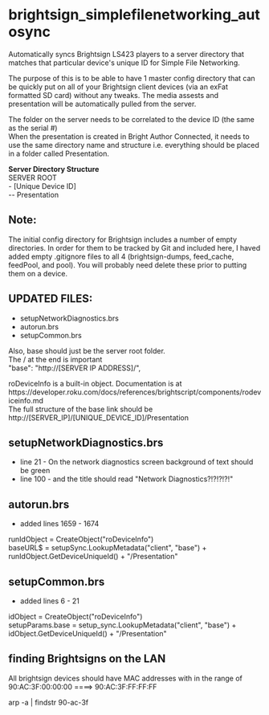 # brightsign_simplefilenetworking_autosync
Automatically syncs Brightsign LS423 players to a server directory that matches that particular device's unique ID for Simple File Networking.

<p>
  The purpose of this is to be able to have 1 master config directory that can be quickly put on all of your Brightsign client devices (via an exFat formatted SD card) without any tweaks. The media assests and presentation will be automatically pulled from the server. 
</p>
<p>
  The folder on the server needs to be correlated to the device ID (the same as the serial #)<br>
  When the presentation is created in Bright Author Connected, it needs to use the same directory name and structure i.e. everything should be placed in a folder called Presentation.
</p>
<strong> Server Directory Structure</strong><br>
SERVER ROOT<br>
- [Unique Device ID]<br>
-- Presentation

## Note:
The initial config directory for Brightsign includes a number of empty directories. In order for them to be tracked by Git and included here, I haved added empty .gitignore files to all 4 (brightsign-dumps, feed_cache, feedPool, and pool). You will probably need delete these prior to putting them on a device.

## UPDATED FILES:
* setupNetworkDiagnostics.brs
* autorun.brs
* setupCommon.brs

Also, base should just be the server root folder.<br>
The / at the end is important<br>
"base": "http://[SERVER IP ADDRESS]/",

<p>
roDeviceInfo is a built-in object. Documentation is at https://developer.roku.com/docs/references/brightscript/components/rodeviceinfo.md<br>
The full structure of the base link should be http://[SERVER_IP]/[UNIQUE_DEVICE_ID]/Presentation
  </p>

## setupNetworkDiagnostics.brs
* line 21 - On the network diagnostics screen background of text should be green
* line 100 - and the title should read  "Network Diagnostics?!?!?!?!"

## autorun.brs
* added lines 1659 - 1674

<p>
runIdObject = CreateObject("roDeviceInfo") <br>
baseURL$ = setupSync.LookupMetadata("client", "base") + runIdObject.GetDeviceUniqueId() + "/Presentation"
</p>

## setupCommon.brs
* added lines 6 - 21

<p>
 idObject = CreateObject("roDeviceInfo")<br>
 setupParams.base = setup_sync.LookupMetadata("client", "base") + idObject.GetDeviceUniqueId() + "/Presentation"
</p>

## finding Brightsigns on the LAN

<p>
All brightsign devices should have MAC addresses with in the range of<br>
90:AC:3F:00:00:00 ====> 90:AC:3F:FF:FF:FF
</p>

<p>
	arp -a | findstr 90-ac-3f
</p>